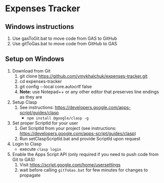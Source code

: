# Expenses Tracker

## Windows instructions
1. Use gasToGit.bat to move code from GAS to GitHub
1. Use gitToGas.bat to move code from GitHub to GAS

## Setup on Windows
1. Download from Git
    1. git clone https://github.com/vmykhalchuk/expenses-tracker.git
    1. cd expenses-tracker
    1. git config --local core.autocrlf false
    1. **Note:** use Notepad++ or any other editor that preserves line endings as they are
1. Setup Clasp
    1. See instructions: https://developers.google.com/apps-script/guides/clasp
        * ```npm install @google/clasp -g```
1. Set proper ScriptId for your user
    1. Get ScriptId from your project (see instructions: https://developers.google.com/apps-script/guides/clasp)
    1. Run setClaspScriptId.bat and provide ScriptId upon request
1. Login to Clasp
    * execute ```clasp login```
1. Enable the Apps Script API (only required if you need to push code from Git to GAS)
    1. Visit https://script.google.com/home/usersettings
	1. wait before calling ```gitToGas.bat``` for few minutes for changes to propagate
